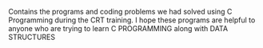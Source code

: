 Contains the programs and coding problems we had solved using C Programming during the CRT training. I hope these programs are helpful to anyone who are trying to learn C PROGRAMMING along with DATA STRUCTURES
